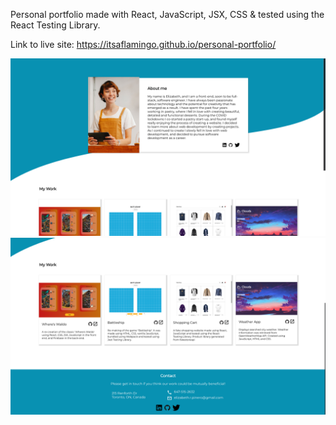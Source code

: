 Personal portfolio made with React, JavaScript, JSX, CSS & tested using the React Testing Library.

Link to live site: https://itsaflamingo.github.io/personal-portfolio/

![My Image](./src/images/screenshot1.png)
![My Image](./src/images/screenshot2.png)
